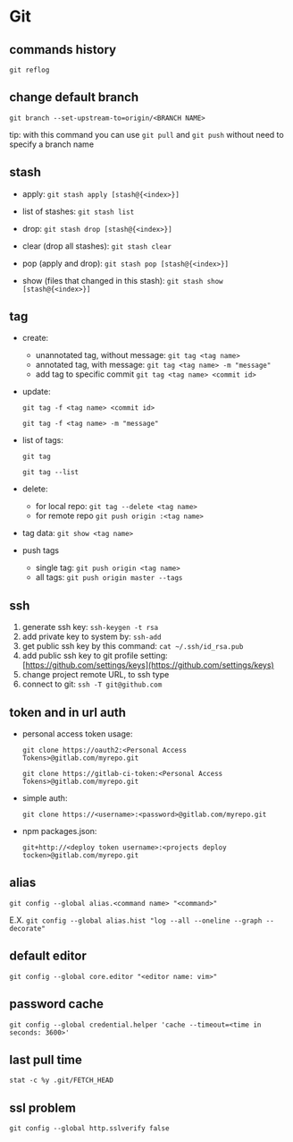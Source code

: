 # Git

## commands history

`git reflog`

## change default branch

`git branch --set-upstream-to=origin/<BRANCH NAME>`

tip: with this command you can use `git pull` and `git push` without need to specify a branch name

## stash

- apply: `git stash apply [stash@{<index>}]`

- list of stashes: `git stash list`

- drop: `git stash drop [stash@{<index>}]`

- clear (drop all stashes): `git stash clear`

- pop (apply and drop): `git stash pop [stash@{<index>}]`

- show (files that changed in this stash): `git stash show [stash@{<index>}]`

## tag

- create:
  - unannotated tag, without message: `git tag <tag name>`
  - annotated tag, with message: `git tag <tag name> -m "message"`
  - add tag to specific commit `git tag <tag name> <commit id>`

- update:

  `git tag -f <tag name> <commit id>`

  `git tag -f <tag name> -m "message"`

- list of tags:

  `git tag`

  `git tag --list`

- delete:
  - for local repo: `git tag --delete <tag name>`
  - for remote repo `git push origin :<tag name>`

- tag data: `git show <tag name>`

- push tags
  - single tag: `git push origin <tag name>`
  - all tags: `git push origin master --tags`

## ssh

1. generate ssh key: `ssh-keygen -t rsa`
2. add private key to system by: `ssh-add`
3. get public ssh key by this command: `cat ~/.ssh/id_rsa.pub`
4. add public ssh key to git profile setting: [https://github.com/settings/keys](https://github.com/settings/keys)
5. change project remote URL, to ssh type
6. connect to git: `ssh -T git@github.com`

## token and in url auth

- personal access token usage:

  `git clone https://oauth2:<Personal Access Tokens>@gitlab.com/myrepo.git`

  `git clone https://gitlab-ci-token:<Personal Access Tokens>@gitlab.com/myrepo.git`

- simple auth:

  `git clone https://<username>:<password>@gitlab.com/myrepo.git`

- npm packages.json:

  `git+http://<deploy token username>:<projects deploy tocken>@gitlab.com/myrepo.git`

## alias
`git config --global alias.<command name> "<command>"`

E.X. `git config --global alias.hist "log --all --oneline --graph --decorate"`

## default editor

`git config --global core.editor "<editor name: vim>"`

## password cache

`git config --global credential.helper 'cache --timeout=<time in seconds: 3600>'`

## last pull time

`stat -c %y .git/FETCH_HEAD`

## ssl problem

`git config --global http.sslverify false`
